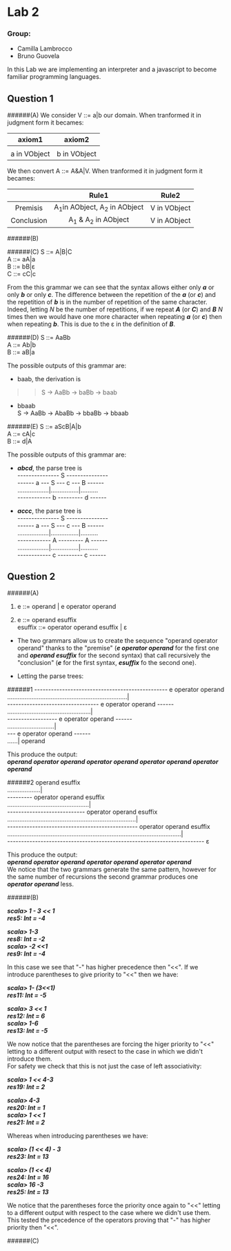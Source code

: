 Lab 2
====

### Group:
- Camilla Lambrocco
- Bruno Guovela

In this Lab we are implementing an interpreter and a javascript to become familiar programming languages.

## Question 1 

######(A)
We consider V ::= a|b our domain. When tranformed it in judgment form it becames:



| **axiom1** |  **axiom2**|    
|:-------: | :------: |
|  |  |
|a in VObject | b in VObject |


We then convert A ::= A&A|V. When tranformed it in judgment form it becames:

|      | **Rule1** |  **Rule2**|    
| :--: |:-------: | :------: |
| Premisis |A<sub>1</sub>in AObject, A<sub>2</sub> in AObject | V in VObject |
|Conclusion |A<sub>1</sub> & A<sub>2</sub> in AObject | V in AObject |

######(B)

######(C)
S ::= A|B|C<br> 
A ::= aA|a<br> 
B ::= bB|ε<br> 
C ::= cC|c

From the this grammar we can see that the syntax allows either only _**a**_ or only _**b**_ or only _**c**_. The difference between the repetition of the _**a**_ (or _**c**_) and the repetition of _**b**_ is in the number of repetition of the same character. Indeed, letting _*N*_ be the number of repetitions, if we repeat _**A**_ (or _**C**_) and _**B**_ _*N*_ times then we would have one more character when repeating _**a**_ (or _**c**_) then when repeating _**b**_. This is due to the ε in the definition of _**B**_.

######(D)
S ::= AaBb <br> 
A ::= Ab|b <br> 
B ::= aB|a

The possible outputs of this grammar are:
- baab, the derivation is<br> 
>> S -> AaBb -> baBb -> baab
- bbaab<br> 
 S -> AaBb -> AbaBb -> bbaBb -> bbaab

######(E)
S ::= aScB|A|b<br> 
A ::= cA|c<br> 
B ::= d|A

The possible outputs of this grammar are:
- ***abcd***, the parse tree is<br> 
--------------- S --------------- <br>
------ a --- S --- c --- B ------ <br> 
..................|................|.......... <br>
------------ b --------- d ------

- ***accc***, the parse tree is<br> 
--------------- S --------------- <br>
------ a --- S --- c --- B ------ <br> 
..................|................|.......... <br>
------------ A --------- A ------ <br>
..................|................|.......... <br>
------------ c --------- c ------ 

## Question 2

######(A)
1. e ::= operand | e operator operand <br>

2. e ::= operand esuffix<br>
esuffix ::= operator operand esuffix | ε

- The two grammars allow us to create the sequence "operand operator operand" thanks to the "premise" (_**e operator operand**_ for the first one and _**operand esuffix**_ for the second syntax) that call recursively the "conclusion" (_**e**_ for the first syntax, _**esuffix**_ fo the second one).

- Letting the parse trees:<br>

######1
------------------------------------------------ e operator operand  <br>
.....................................................................| <br>
--------------------------------- e operator operand ------ <br> 
................................................| <br>
------------------ e operator operand ------ <br> 
...........................| <br>
--- e operator operand ------ <br> 
......|
operand

This produce the output:<br>
_**operand operator operand operator operand operator operand operator operand**_


######2
operand esuffix<br>
...................| <br>
--------- operator operand esuffix <br> 
...............................................| <br>
---------------------------- operator operand esuffix <br> 
..........................................................................| <br>
----------------------------------------------- operator operand esuffix<br> 
....................................................................................................|<br>
----------------------------------------------------------------------- ε <br> 

This produce the output:<br>
_**operand operator operand operator operand operator operand**_ <br>
We notice that the two grammars generate the same pattern, however for the same number of recursions the second grammar produces one _**operator operand**_ less.

######(B)

_**scala> 1 - 3 << 1 <br>
res5: Int = -4**_ <br>

_**scala> 1-3 <br>
res8: Int = -2 <br>
scala> -2 <<1 <br>
res9: Int = -4**_  <br>

In this case we see that "-" has higher precedence then "<<". If we introduce parentheses to give priority to "<<" then we have:<br>

_**scala> 1- (3<<1) <br>
res11: Int = -5**_  <br>

_**scala> 3 << 1 <br>
res12: Int = 6 <br>
scala> 1-6 <br>
res13: Int = -5**_ <br>

We now notice that the parentheses are forcing the higer priority to "<<" letting to a different output with resect to the case in which we didn't introduce them.<br>
For safety we check that this is not just the case of left associativity:<br>

_**scala> 1 << 4-3  <br>
res19: Int = 2**_ <br>

_**scala> 4-3 <br>
res20: Int = 1 <br>
scala> 1 << 1 <br>
res21: Int = 2**_ <br>

Whereas when introducing parentheses we have:<br>

_**scala> (1 << 4) - 3<br>
res23: Int = 13**_ <br>

_**scala> (1 << 4) <br>
res24: Int = 16 <br>
scala> 16 -3 <br>
res25: Int = 13**_ <br>

We notice that the parentheses force the priority once again to "<<" letting to a different output with respect to the case where we didn't use them. This tested the precedence of the operators proving that "-" has higher priority then "<<".

######(C)
